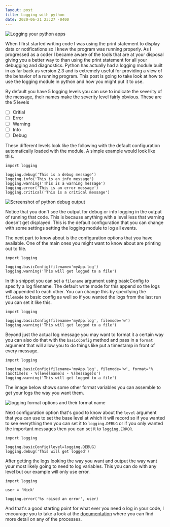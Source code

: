 ```yaml
---
layout: post
title: Logging with python
date: 2020-06-21 23:27 -0400
---
```

<div class='text-center'>
  <img src='' alt='' />
</div>

<div class='text-center'>
  <img src='https://lh3.googleusercontent.com/proxy/fipEKgyX6UZVhxmBVVDMhycEd8__YAnvWLtiD3HZ1l0Ulih0zhEwnTui63-c6eHCNzSmdRxMgROdicBRdlGiGXcldIFfTW6V6DIddmWtDceTgoaGXOGVLA5fvij2GY5ISd2ngRvTI4SJrOLS-2jrAZJDOA' alt='Logging your python apps' />
</div>

When I first started writing code I was using the print statement to display data or notifications so I knew the program was running properly.  As I progressed as a coder I became aware of the tools that are at your disposal giving you a better way to than using the print statement for all your debugging and diagnostics.  Python has actually had a logging module built in as far back as version 2.3 and is extremely useful for providing a view of the behavior of a running program.  This post is going to take look at how to use the logging module in python and how you might put it to use.

By default you have 5 logging levels you can use to indicate the severity of the message, their names make the severity level fairly obvious.  These are the 5 levels
- [ ] Critial
- [ ] Error
- [ ] Warning
- [ ] Info
- [ ] Debug

These different levels look like the following with the default configuration automatically loaded with the module.  A simple example would look like this.

```
import logging

logging.debug('This is a debug message')
logging.info('This is an info message')
logging.warning('This is a warning message')
logging.error('This is an error message')
logging.critical('This is a critical message')
```

<div class='text-center'>
  <img src='https://i.imgur.com/ZwitIYD.png' alt='Screenshot of python debug output' />
</div>

Notice that you don't see the output for debug or info logging in the output of running that code.  This is because anything with a level less that warning doesn't get displayed.  This is the default configuration that you can change with some settings setting the logging module to log all events.

The next part to know about is the configuration options that you have available.  One of the main ones you might want to know about are printing out to file.  
```
import logging

logging.basicConfig(filename='myApp.log')
logging.warning('This will get logged to a file')
```
In this snippet you can set a `filename` argument using basicConfig to specify a log filename.  The default write mode for this append so the logs will appended to each other.  You can change this by specifying the `filemode` to basic config as well so if you wanted the logs from the last run you can set it like this.
```
import logging

logging.basicConfig(filename='myApp.log', filemode='w')
logging.warning('This will get logged to a file')
```

Beyond just the actual log message you may want to format it a certain way you can also do that with the `basicConfig` method and pass in a `format` argument that will allow you to do things like put a timestamp in front of every message.

```
import logging

logging.basicConfig(filename='myApp.log', filemode='w', format='%(asctime)s - %(levelname)s - %(message)s')
logging.warning('This will get logged to a file')
```
The image below shows some other format variables you can assemble to get your logs the way you want them.
<div class='text-center'>
<img src='https://i.imgur.com/UgSgNFP.png' alt='logging format options and their format name' />
</div>

Next configuration option that's good to know about the `level` argument that you can use to set the base level at which it will record so if you wanted to see everything then you can set it to `logging.DEBUG` or if you only wanted the important messages then you can set it to `logging.ERROR`.
```
import logging

logging.basicConfig(level=logging.DEBUG)
logging.debug('This will get logged')
```

After getting the logs looking the way you want and output the way want your most likely going to need to log variables.  This you can do with any level but our example will only use error.

```
import logging

user = 'Nick'

logging.error('%s raised an error', user)
```

And that's a good starting point for what ever you need o log in your code, I encourage you to take a look at the [documentation](https://docs.python.org/2/library/logging.html) where you can find more detail on any of the processes.
